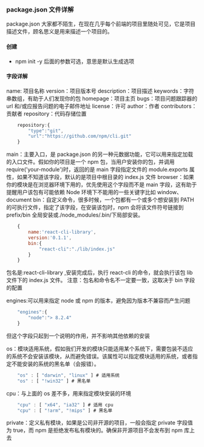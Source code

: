 ### package.json 文件详解 <!-- {docsify-ignore} -->

package.json 大家都不陌生，在现在几乎每个前端的项目里随处可见，它是项目描述文件，顾名思义是用来描述一个项目的。

#### 创建

- npm init -y
  后面的参数可选，意思是默认生成选项

#### 字段详解

name: 项目名称
version：项目版本号
description：项目描述
keywords：字符串数组，有助于人们发现你的包
homepage：项目主页
bugs：项目问题跟踪器的 url 和/或应报告问题的电子邮件地址
license：许可
author：作者
contributors：贡献者
repository：代码存储位置

```Javascript
    repository:{
        "type":"git",
        "url":"https://github.com/npm/cli.git"
    }
```

main：主要入口，是 package.json 的另一种元数据功能，它可以用来指定加载的入口文件。假如你的项目是一个 npm 包，当用户安装你的包，并调用 require('your-module')时，返回的是 main 字段指定文件的 module.exports 属性，如果不知道该字段，默认的是项目中根目录的 index.js 文件
browser：如果你的模块是在浏览器环境下用的，优先使用这个字段而不是 main 字段，这有助于提醒用户该包有可能依赖 Node 环境下不能用的一些关键字比如 window、document
bin：自定义命令，很多时候，一个包都有一个或多个想安装到 PATH 的可执行文件，指定了该字段，在安装该包时，npm 会将该文件符号链接到 prefix/bin 全局安装或./node_modules/.bin/下局部安装。

```Javascript
    {
        name:'react-cli-library',
        version:'0.1.1',
        bin:{
            "react-cli":"./lib/index.js"
        }
    }
```

包名是:react-cli-library ,安装完成后，执行 react-cli 的命令，就会执行该包 lib 文件下的 index.js 文件。
注意：包名和命令名不一定要一致，这取决于 bin 字段的配置

engines:可以用来指定 node 或 npm 的版本，避免因为版本不兼容而产生问题

```Javascript
    "engines":{
        "node":"> 8.2.4"
    }
```

但这个字段只起到一个说明的作用，并不影响其他依赖的安装

os：模块适用系统，假如我们开发的模块只能适用某个系统下，需要包装不适应的系统不会安装该模块，从而避免错误。该属性可以指定模块适用的系统，或者指定不能安装的系统的黑名单（会报错）。

```Javascript
    "os" : [ "darwin", "linux" ] # 适用系统
    "os" : [ "!win32" ] # 黑名单
```

cpu：与上面的 os 差不多，用来指定模块安装的环境

```Javascript
    "cpu" : [ "x64", "ia32" ] # 适用 cpu
    "cpu" : [ "!arm", "!mips" ] # 黑名单
```

private：定义私有模块，如果是公司非开源的项目，一般会指定 private 字段值为 true，而 npm 是拒绝发布私有模块的。确保非开源项目不会发布到 npm 库上去
